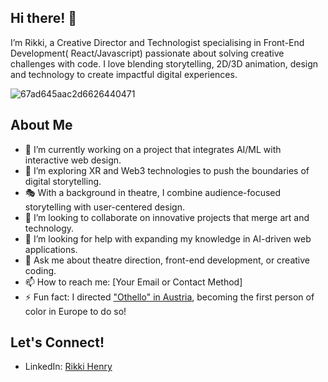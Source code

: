 ## Hi there! 👋
I’m Rikki, a Creative Director and Technologist specialising in Front-End Development( React/Javascript) passionate about solving creative challenges with code. I love blending storytelling, 2D/3D animation, design and technology to create impactful digital experiences.

![67ad645aac2d6626440471](https://github.com/user-attachments/assets/32b422e3-22fc-432d-97e1-8ca9c551625b)

## About Me

- 🔭 I’m currently working on a project that integrates AI/ML with interactive web design.
- 🌱 I’m exploring XR and Web3 technologies to push the boundaries of digital storytelling.
- 🎭 With a background in theatre, I combine audience-focused storytelling with user-centered design.
- 👯 I’m looking to collaborate on innovative projects that merge art and technology.
- 🤔 I’m looking for help with expanding my knowledge in AI-driven web applications.
- 💬 Ask me about theatre direction, front-end development, or creative coding.
- 📫 How to reach me: [Your Email or Contact Method]
- ⚡ Fun fact: I directed ["Othello" in Austria](https://www.nytimes.com/2021/11/12/theater/othello-rikki-henry-landestheater-niederoesterreich.html), becoming the first person of color in Europe to do so!

## Let's Connect!

- LinkedIn: [Rikki Henry](https://www.linkedin.com/in/rikkihenry/)
